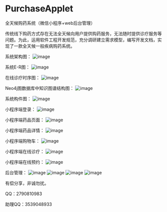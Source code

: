 # PurchaseApplet
全天候购药系统（微信小程序+web后台管理）

传统线下购药方式存在无法全天候向用户提供购药服务，无法随时提供诊疗服务等问题。为此，运用软件工程开发规范，充分调研建立需求模型，编写开发文档，实现了一款全天候一般疾病购药系统。

系统架构图：
![image](https://github.com/Mingdaj/PurchaseApplet/assets/130920375/f6d16f5b-9138-41e3-97b4-8a3206fd977b)

系统E-R图：
![image](https://github.com/Mingdaj/PurchaseApplet/assets/130920375/03b8765e-eacb-4919-9ef7-1f2483cbfe69)

在线诊疗时序图：
![image](https://github.com/Mingdaj/PurchaseApplet/assets/130920375/33e95d64-e227-4f85-9e0d-e72064e7e5fc)

Neo4j图数据库中知识图谱结构图：
![image](https://github.com/Mingdaj/PurchaseApplet/assets/130920375/d99f21c3-7645-4a97-adc9-0e5ead30662a)

系统构件图：
![image](https://github.com/Mingdaj/PurchaseApplet/assets/130920375/80c7b050-c476-4c02-9495-8cf35bd87699)

小程序端登录：
![image](https://github.com/Mingdaj/PurchaseApplet/assets/130920375/840f6a8c-0723-43ef-a6f4-0b8ab0cce040)

小程序端药品页面：
![image](https://github.com/Mingdaj/PurchaseApplet/assets/130920375/9f6de5ca-0053-4e34-bdaf-f0a9a55761f1)

小程序端药品详情：
![image](https://github.com/Mingdaj/PurchaseApplet/assets/130920375/eb550abb-2996-48ce-b026-3ef612a9b2cf)

小程序端购物车：
![image](https://github.com/Mingdaj/PurchaseApplet/assets/130920375/e9f85e98-3fd3-40a2-aad2-df5442852ecd)

小程序端在线诊疗：
![image](https://github.com/Mingdaj/PurchaseApplet/assets/130920375/9475b25a-8d3a-4794-9aed-8c2c0a0614f1)

小程序端在线预约：
![image](https://github.com/Mingdaj/PurchaseApplet/assets/130920375/d8d41c17-0628-4a78-8a73-c99e0835fdd1)

后台管理：
![image](https://github.com/Mingdaj/PurchaseApplet/assets/130920375/a690f156-d9de-45cd-b270-07277652a7e0)
![image](https://github.com/Mingdaj/PurchaseApplet/assets/130920375/554e60ca-1764-46e4-8879-4874b7cbcd31)
![image](https://github.com/Mingdaj/PurchaseApplet/assets/130920375/d6b1ff14-c088-4074-9b38-dff2d1eddacf)
![image](https://github.com/Mingdaj/PurchaseApplet/assets/130920375/d560c8f3-c417-4bd6-b6dd-8f52f03a85d8)

有偿分享，非诚勿扰。

QQ：2790810983

助理QQ：3539048933







